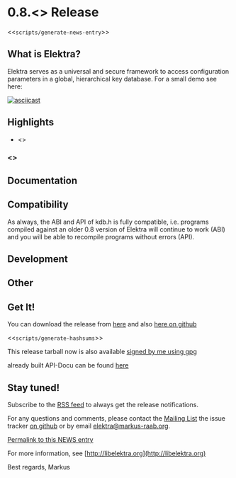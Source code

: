# 0.8.<<VERSION>> Release

<<`scripts/generate-news-entry`>>



## What is Elektra?

Elektra serves as a universal and secure framework to access configuration
parameters in a global, hierarchical key database.
For a small demo see here:

[![asciicast](https://asciinema.org/a/cantr04assr4jkv8v34uz9b8r.png)](https://asciinema.org/a/cantr04assr4jkv8v34uz9b8r)

## Highlights

- <<HIGHLIGHTS>>


### <<ONE POINT PER HIGHLIGHT>>

## Documentation

## Compatibility

As always, the ABI and API of kdb.h is fully compatible, i.e. programs
compiled against an older 0.8 version of Elektra will continue to work
(ABI) and you will be able to recompile programs without errors (API).

## Development

## Other

## Get It!

You can download the release from
[here](https://www.libelektra.org/ftp/elektra/releases/elektra-0.8.<<VERSION>>.tar.gz)
and also [here on github](https://github.com/ElektraInitiative/ftp/tree/master/releases/elektra-0.8.<<VERSION>>.tar.gz)

<<`scripts/generate-hashsums`>>

This release tarball now is also available
[signed by me using gpg](https://www.libelektra.org/ftp/elektra/releases/elektra-0.8.<<VERSION>>.tar.gz.gpg)

already built API-Docu can be found [here](https://doc.libelektra.org/api/0.8.<<VERSION>>/html/)


## Stay tuned!

Subscribe to the
[RSS feed](https://doc.libelektra.org/news/feed.rss)
to always get the release notifications.

For any questions and comments, please contact the
[Mailing List](https://lists.sourceforge.net/lists/listinfo/registry-list)
the issue tracker [on github](http://git.libelektra.org/issues)
or by email elektra@markus-raab.org.

[Permalink to this NEWS entry](https://doc.libelektra.org/news/<<UID>>.html)

For more information, see [http://libelektra.org](http://libelektra.org)

Best regards,
Markus



